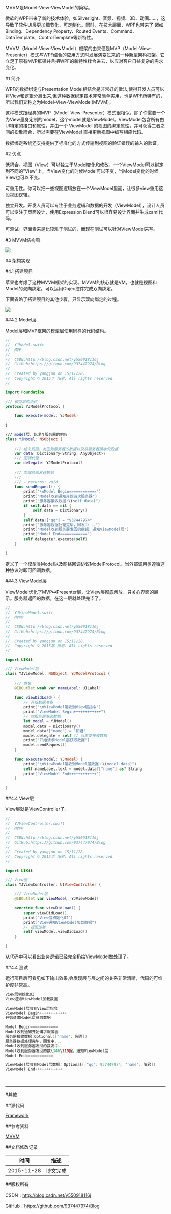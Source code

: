 MVVM是Model-View-ViewModel的简写。 

微软的WPF带来了新的技术体验，如Silverlight、音频、视频、3D、动画……，这导致了软件UI层更加细节化、可定制化。同时，在技术层面，WPF也带来了 诸如Binding、Dependency Property、Routed Events、Command、DataTemplate、ControlTemplate等新特性。

MVVM（Model-View-ViewModel）框架的由来便是MVP（Model-View-Presenter）模式与WPF结合的应用方式时发展演变过来的一种新型架构框架。它立足于原有MVP框架并且把WPF的新特性糅合进去，以应对客户日益复杂的需求变化。 
 
#1 简介

WPF的数据绑定与Presentation Model相结合是非常好的做法,使得开发人员可以将View和逻辑分离出来,但这种数据绑定技术非常简单实用，也是WPF所特有的，所以我们又称之为Model-View-ViewModel(MVVM)。 

这种模式跟经典的MVP（Model-View-Presenter）模式很相似，除了你需要一个为View量身定制的model，这个model就是ViewModel。ViewModel包含所有由UI特定的接口和属性，并由一个 ViewModel 的视图的绑定属性，并可获得二者之间的松散耦合，所以需要在ViewModel 直接更新视图中编写相应代码。 

数据绑定系统还支持提供了标准化的方式传输到视图的验证错误的输入的验证。 
 

#2 优点

低耦合。视图（View）可以独立于Model变化和修改，一个ViewModel可以绑定到不同的”View”上，当View变化的时候Model可以不变，当Model变化的时候View也可以不变。

可重用性。你可以把一些视图逻辑放在一个ViewModel里面，让很多view重用这段视图逻辑。

独立开发。开发人员可以专注于业务逻辑和数据的开发（ViewModel），设计人员可以专注于页面设计，使用Expression Blend可以很容易设计界面并生成xaml代码。

可测试。界面素来是比较难于测试的，而现在测试可以针对ViewModel来写。 
 
#3 MVVM结构图 
 
![](https://raw.githubusercontent.com/937447974/Blog/master/Resources/2015112802.png)

#4 架构实现

#4.1 搭建项目

苹果也考虑了这种MVVM框架的实现。MVVM的核心就是VM，也就是视图和Model的双向绑定。可以运用Objec控件完成双向绑定。

下面省略了搭建项目的其他步骤，只显示双向绑定的过程。

![](https://raw.githubusercontent.com/937447974/Blog/master/Resources/2015112803.gif)

##4.2 Model层

Model层和MVP框架的模型层使用同样的代码结构。

```swift
//
//  YJModel.swift
//  MVP
//
//  CSDN:http://blog.csdn.net/y550918116j
//  GitHub:https://github.com/937447974/Blog
//
//  Created by yangjun on 15/11/28.
//  Copyright © 2015年 阳君. All rights reserved.
//

import Foundation

/// 模型层的协议
protocol YJModelProtocol {
    
    func execute(model: YJModel)
    
}

/// model层，处理与服务器的响应
class YJModel: NSObject {
    
    /// 相关数据，发送到服务器的数据以及从服务器接收的数据
    var data: Dictionary<String, AnyObject>?
    /// 回调代理
    var delegate: YJModelProtocol?
    
    /// 向服务器发送数据
    ///
    /// - returns: void
    func sendRequest() {
        print("\nModel Begin============")
        print("Model收到通知开始请求服务器")
        print("服务器接收数据:\(self.data)")
        if self.data == nil {
            self.data = Dictionary()
        }
        self.data!["qq"] = "937447974"
        print("服务器数据处理完毕，回发中...")
        print("Model收到服务器发回的数据，通知ViewModel层")
        print("Model End============")
        self.delegate?.execute(self)
    }
    
}
```

定义了一个模型类Model以及网络回调协议ModelProtocol。当外部调用类遵循这种协议时即可回调数据。

##4.3 ViewModel层

ViewModel优化了MVP中Presenter层，让View层彻底解放，只关心界面的展示。服务器返回的数据，在这一层就处理完毕了。

```swift
//
//  YJViewModel.swift
//  MVVM
//
//  CSDN:http://blog.csdn.net/y550918116j
//  GitHub:https://github.com/937447974/Blog
//
//  Created by yangjun on 15/11/28.
//  Copyright © 2015年 阳君. All rights reserved.
//

import UIKit

/// ViewModel层
class YJViewModel: NSObject, YJModelProtocol {
    
    /// 姓名
    @IBOutlet weak var nameLabel: UILabel!
    
    func viewDidLoad() {
        // 开始数据准备
        print("\nViewModel层收到View层指令")
        print("ViewModel Begin++++++++++++")
        // 向服务器发送数据
        let model = YJModel()
        model.data = Dictionary()
        model.data!["name"] = "阳君"
        model.delegate = self // 当前类接收数据
        print("开始请求Model层获取数据")
        model.sendRequest()
    }
    
    func execute(model: YJModel) {
        print("\nViewModel层收到Model层数据：\(model.data)")
        self.nameLabel.text = model.data?["name"] as? String
        print("ViewModel End++++++++++++")
    }
    
}
```

##4.4 View层

View层就是ViewController了。

```swift
//
//  YJViewController.swift
//  MVVM
//
//  CSDN:http://blog.csdn.net/y550918116j
//  GitHub:https://github.com/937447974/Blog
//
//  Created by yangjun on 15/11/28.
//  Copyright © 2015年 阳君. All rights reserved.
//

import UIKit

/// View层
class YJViewController: UIViewController {

    /// ViewModel层
    @IBOutlet var viewModel: YJViewModel!
    
    override func viewDidLoad() {
        super.viewDidLoad()
        print("View层初始化UI")
        print("View通知ViewModel加载数据")
        // 视图加载
        self.viewModel.viewDidLoad()
    }
    
}
```

从代码中可以看出业务逻辑已经完全扔给ViewModel做处理了。

##4.4 测试

运行项目后可看见如下输出效果,会发现层与层之间的关系非常清晰，代码的可维护度非常高。

```swift
View层初始化UI
View通知ViewModel加载数据

ViewModel层收到View层指令
ViewModel Begin++++++++++++
开始请求Model层获取数据

Model Begin============
Model收到通知开始请求服务器
服务器接收数据:Optional(["name": 阳君])
服务器数据处理完毕，回发中...
Model收到服务器发回的数发中...
Model收到服务器发回的数\346\215据，通知ViewModel层
Model End============

ViewModel层收到Model层数据：Optional(["qq": 937447974, "name": 阳君])
ViewModel End++++++++++++
```

&#160;

----------

#其他

##源代码

[Framework](https://github.com/937447974/Framework)

##参考资料

[MVVM](http://baike.baidu.com/view/3507915.htm)

##文档修改记录

| 时间 | 描述 |
| ---- | ---- |
| 2015-11-28 | 博文完成 |

##版权所有

CSDN：http://blog.csdn.net/y550918116j

GitHub：https://github.com/937447974/Blog